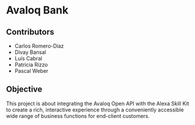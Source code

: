 # Avaloq Bank


## Contributors

- Carlos Romero-Díaz
- Divay Bansal
- Luís Cabral
- Patricia Rizzo
- Pascal Weber


## Objective

This project is about integrating the Avaloq Open API with the Alexa Skill Kit to create a rich, interactive experience through a conveniently accessible wide range of business functions for end-client customers.

